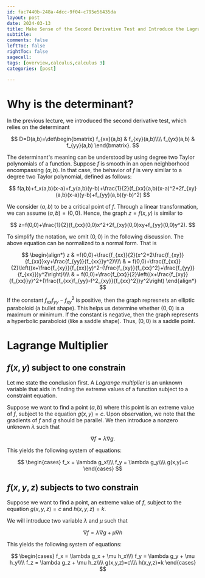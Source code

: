 ```yaml
---
id: fac7440b-248a-4dcc-9f04-c795e56435da
layout: post
date: 2024-03-13
title: Make Sense of the Second Derivative Test and Introduce the Lagrange Multiplier 
subtitle: 
comments: false
leftToc: false
rightToc: false
sagecell: 
tags: [overview,calculus,calculus 3]
categories: [post]

---
```


# Why is the determinant?


In the previous lecture, we introduced the second derivative test, which relies on the determinant


$$
D=D(a,b)=\det\begin{bmatrix}
f_{xx}(a,b) & f_{xy}(a,b)\\\\
f_{yx}(a,b) & f_{yy}(a,b)
\end{bmatrix}.
$$


The determinant's meaning can be understood by using degree two Taylor polynomials of a function. Suppose $f$ is smooth in an open neighborhood encompassing $(a,b)$. In that case, the behavior of $f$ is very similar to a degree two Taylor polynomial, defined as follows:


$$
f(a,b)+f_x(a,b)(x-a)+f_y(a,b)(y-b)+\frac{1}{2}(f_{xx}(a,b)(x-a)^2+2f_{xy}(a,b)(x-a)(y-b)+f_{yy}(a,b)(y-b)^2)
$$


We consider $(a,b)$ to be a critical point of $f$. Through a linear transformation, we can assume $(a,b)=(0,0)$. Hence, the graph $z=f(x,y)$ is similar to


$$
z=f(0,0)+\frac{1}{2}(f_{xx}(0,0)x^2+2f_{xy}(0,0)xy+f_{yy}(0,0)y^2).
$$


To simplify the notation, we omit $(0,0)$ in the following discussion. The above equation can be normalized to a normal form. That is


$$
\begin{align*}
z & =f(0,0)+\frac{f_{xx}}{2}(x^2+2\frac{f_{xy}}{f_{xx}}xy+\frac{f_{yy}}{f_{xx}}y^2)\\\\
& = f(0,0)+\frac{f_{xx}}{2}\left((x+\frac{f_{xy}}{f_{xx}}y)^2-(\frac{f_{xy}}{f_{xx}^2}+\frac{f_{yy}}{f_{xx}})y^2\right)\\\\
& = f(0,0)+\frac{f_{xx}}{2}\left((x+\frac{f_{xy}}{f_{xx}}y)^2+(\frac{f_{xx}f_{yy}-f^2_{xy}}{f_{xx}^2})y^2\right)
\end{align*}
$$


If the constant $f_{xx}f_{yy}-f_{xy}^2$ is positive, then the graph represnets an elliptic paraboloid (a bullet shape). This helps us determine whether $(0,0)$ is a maximum or minimum. If the constant is negative, then the graph represents a hyperbolic paraboloid (like a saddle shape). Thus, $(0,0)$ is a saddle point.


# Lagrange Multiplier


## $f(x,y)$ subject to one constrain


Let me state the conclusion first. A _Lagrange multiplier_ is an unknown variable that aids in finding the extreme values of a function subject to a constraint equation.


Suppose we want to find a point $(a,b)$ where this point is an extreme value of $f$, subject to the equation $g(x,y)=c$. Upon observation, we note that the gradients of $f$ and $g$ should be parallel. We then introduce a nonzero unknown $\lambda$ such that


$$
\nabla f = \lambda \nabla g.
$$


This yields the following system of equations:


$$
\begin{cases}
f_x = \lambda g_x\\\\
f_y = \lambda g_y\\\\
g(x,y)=c
\end{cases}
$$


## $f(x,y,z)$ subjects to two constrain


Suppose we want to find a point, an extreme value of $f$, subject to the equation $g(x,y,z)=c$ and $h(x,y,z)=k$.


We will introduce two variable $\lambda$ and $\mu$ such that


$$
\nabla f=\lambda\nabla g + \mu\nabla h
$$


This yields the following system of equations:


$$
\begin{cases}
f_x = \lambda g_x + \mu h_x\\\\
f_y = \lambda g_y + \mu h_y\\\\
f_z = \lambda g_z + \mu h_z\\\\
g(x,y,z)=c\\\\
h(x,y,z)=k
\end{cases}
$$

